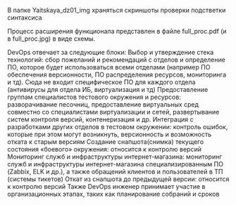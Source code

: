 В папке Yaitskaya_dz01_img храняться скриншоты проверки подстветки синтаксиса

Процесс расширения функционала представлен в файле full_proc.pdf (и в full_proc.jpg) в виде схемы. 

DevOps отвечает за следующие блоки:
Выбор и утверждение стека технологий: сбор пожеланий и рекомендаций с отделов и определение ПО, которое будет использоваться всеми отделами (например ПО обеспечения версионности, ПО распределения ресурсов, мониторинга и тд). Сюда не входит специфическое ПО для каждого отдела (антивирусы для отдела ИБ, виртуализация и тд) 
Предоставление группам специалистов тестового окружения и ресурсов: разворачивание песочниц, предоставление виртуальных сред совместно со специалистами виртуализации и сетей, развертывание систем контроля версий, контенеризация и др.
Интеграция с разработками других отделов в тестовом окружении: контроль ошибок, которые при этом могут возникнуть, версионность и возможность отката к старым версиям 
Создание снапшота(снимка) текущего состояния «боевого» окружения: относится к контролю версий
Мониторинг служб и инфраструктуры интернет-магазина: мониторинг служб и инфраструктуры интернет-магазина специализированным ПО (Zabbix, ELK и др.), а также обращений клиентов и пользователей в ТП (системы тикетов)
Откат из снапшота до предыдущей версии: относится к контролю версий
Также DevOps инженер принимает участие в организационных этапах, таких как планирование собраний и сроков

